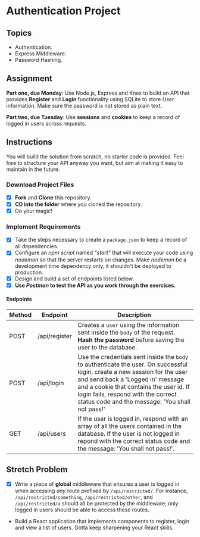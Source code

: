 # Authentication Project

## Topics

- Authentication.
- Express Middleware.
- Password Hashing.

## Assignment

**Part one, due Monday**: Use Node.js, Express and Knex to build an API that provides **Register** and **Login** functionality using SQLite to store _User_ information. Make sure the password is not stored as plain text.

**Part two, due Tuesday**: Use **sessions** and **cookies** to keep a record of logged in users across requests.

## Instructions

You will build the solution from scratch, no starter code is provided. Feel free to structure your API anyway you want, but aim at making it easy to maintain in the future.

### Download Project Files

- [x] **Fork** and **Clone** this repository.
- [x] **CD into the folder** where you cloned the repository.
- [x] Do your magic!

### Implement Requirements

- [x] Take the steps necessary to create a `package.json` to keep a record of all dependencies.
- [x] Configure an _npm script_ named _"start"_ that will execute your code using _nodemon_ so that the server restarts on changes. Make _nodemon_ be a development time dependency only, it shouldn't be deployed to production.
- [x] Design and build a set of endpoints listed below.
- [x] **Use _Postman_ to test the API as you work through the exercises.**

#### Endpoints

| Method | Endpoint      | Description                                                                                                                                                                                                                                                                                 |
| ------ | ------------- | ------------------------------------------------------------------------------------------------------------------------------------------------------------------------------------------------------------------------------------------------------------------------------------------- |
| POST   | /api/register | Creates a `user` using the information sent inside the `body` of the request. **Hash the password** before saving the user to the database.                                                                                                                                                 |
| POST   | /api/login    | Use the credentials sent inside the `body` to authenticate the user. On successful login, create a new session for the user and send back a 'Logged in' message and a cookie that contains the user id. If login fails, respond with the correct status code and the message: 'You shall not pass!' |
| GET    | /api/users    | If the user is logged in, respond with an array of all the users contained in the database. If the user is not logged in repond with the correct status code and the message: 'You shall not pass!'.            |

## Stretch Problem

- [x] Write a piece of **global** middleware that ensures a user is logged in when accessing _any_ route prefixed by `/api/restricted/`. For instance, `/api/restricted/something`, `/api/restricted/other`, and `/api/restricted/a` should all be protected by the middleware; only logged in users should be able to access these routes.
- Build a React application that implements components to register, login and view a list of users. Gotta keep sharpening your React skills.
